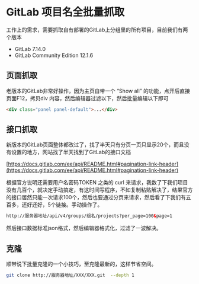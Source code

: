 # GitLab 项目名全批量抓取

工作上的需求，需要抓取自有部署的GitLab上分组里的所有项目，目前我们有两个版本 

- GitLab 7.14.0
- GitLab Community Edition 12.1.6

## 页面抓取
老版本的GitLab非常好操作，因为主页自带一个 “Show all” 的功能，点开后直接页面F12，拷贝div 内容，然后编辑器过滤以下，然后批量编辑以下即可
```html
<div class="panel panel-default">...</div>
```

## 接口抓取
新版本的GitLab页面整体都改过了，找了半天只有分页一页只显示20个，而且没有设置的地方，网站找了半天找到了GitLab的接口文档

[https://docs.gitlab.com/ee/api/README.html#pagination-link-header](https://docs.gitlab.com/ee/api/README.html#pagination-link-header)

根据官方说明还需要用户名密码TOKEN 之类的 curl 来请求，我数了下我们项目没有几百个，就决定手动搞定，有这时间写程序，不如复制粘贴解决了，结果官方的接口居然只能一次请求100个，然后也要通过分页来请求，然后看了下我们有五百多，还好还好，5个链接。手动操作了。
```html
http://服务器地址/api/v4/groups/组名/projects?per_page=100&page=1
```
然后接口数据标准json格式，然后编辑器格式化，过滤了一波解决。

## 克隆
顺带说下批量克隆的一个小技巧，至克隆最新的，这样节省空间。
```bash
git clone http://服务器地址/XXX/XXX.git  --depth 1
```


<script src="https://utteranc.es/client.js"
        repo="it-andy-hou/it-andy-hou.github.io"
        issue-term="pathname"
        theme="github-light"
        crossorigin="anonymous"
        async>
</script>
